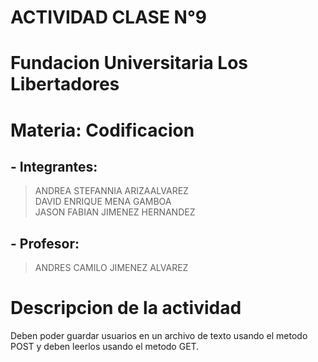 # ACTIVIDAD CLASE N°9
# Fundacion Universitaria Los Libertadores
# Materia: Codificacion
## - Integrantes:
> ANDREA STEFANNIA ARIZAALVAREZ             
> DAVID ENRIQUE MENA GAMBOA             
> JASON FABIAN JIMENEZ HERNANDEZ             
## - Profesor:
> ANDRES CAMILO JIMENEZ ALVAREZ
# Descripcion de la actividad
  Deben  poder  guardar usuarios en un archivo de texto usando el metodo POST  y deben leerlos usando el metodo GET.
